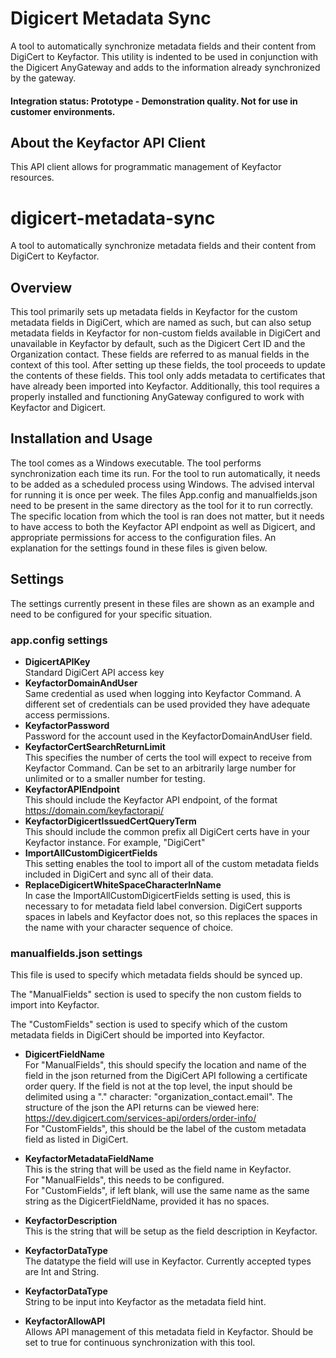 # Digicert Metadata Sync

A tool to automatically synchronize metadata fields and their content from DigiCert to Keyfactor. This utility is indented to be used in conjunction with the Digicert AnyGateway and adds to the information already synchronized by the gateway.

#### Integration status: Prototype - Demonstration quality. Not for use in customer environments.

## About the Keyfactor API Client

This API client allows for programmatic management of Keyfactor resources.





# digicert-metadata-sync
A tool to automatically synchronize metadata fields and their content from DigiCert to Keyfactor.

## Overview
This tool primarily sets up metadata fields in Keyfactor for the custom metadata fields in DigiCert, which are named as such, but can also setup metadata fields in Keyfactor for non-custom fields available in DigiCert and unavailable in Keyfactor by default,   such as the Digicert Cert ID and the Organization contact.  These fields are referred to as manual fields in the context of this tool. After setting up these fields, the tool proceeds to update the contents of these fields. This tool only adds metadata to certificates that have already been imported into Keyfactor. Additionally, this tool requires a properly installed and functioning AnyGateway configured to work with Keyfactor and Digicert.

## Installation and Usage
The tool comes as a Windows executable. The tool performs synchronization each time its run. For the tool to run automatically, it needs to be added as a scheduled process using Windows. The advised interval for running it is once per week. The files App.config and manualfields.json need to be present in the same directory as the tool for it to run correctly. The specific location from which the tool is ran does not matter, but it needs to have access to both the Keyfactor API endpoint as well as  Digicert, and appropriate permissions for access to the configuration files. 
An explanation for the settings found in these files is given below. 


## Settings
The settings currently present in these files are shown as an example and need to be configured for your specific situation.
### app.config settings
- <b>DigicertAPIKey</b>  
Standard DigiCert API access key 
- <b>KeyfactorDomainAndUser</b>  
Same credential as used when logging into Keyfactor Command. A different set of credentials can be used provided they have adequate access permissions.
- <b>KeyfactorPassword</b>  
Password for the account used in the KeyfactorDomainAndUser field.
- <b>KeyfactorCertSearchReturnLimit</b>  
This specifies the number of certs the tool will expect to receive from Keyfactor Command. Can be set to an arbitrarily large number for unlimited or to a smaller number for testing.
- <b>KeyfactorAPIEndpoint</b>  
This should include the Keyfactor API endpoint, of the format https://domain.com/keyfactorapi/
- <b>KeyfactorDigicertIssuedCertQueryTerm</b>  
This should include the common prefix all DigiCert certs have in your Keyfactor instance. For example, "DigiCert"
- <b>ImportAllCustomDigicertFields</b>  
This setting enables the tool to import all of the custom metadata fields included in DigiCert and sync all of their data.
- <b>ReplaceDigicertWhiteSpaceCharacterInName</b>  
In case the ImportAllCustomDigicertFields setting is used, this is necessary to for metadata field label conversion. DigiCert supports spaces in labels and Keyfactor does not, so this replaces the spaces in the name with your character sequence of choice.

### manualfields.json settings
This file is used to specify which metadata fields should be synced up.

The "ManualFields" section is used to specify the non custom fields to import into Keyfactor. 

The "CustomFields" section is used to specify which of the custom metadata fields in DigiCert should be imported into Keyfactor.

- <b>DigicertFieldName</b>  
For "ManualFields", this should specify the location and name of the field in the json returned from the DigiCert API following a certificate order query. If the field is not at the top level, the input should be delimited using a "." character: "organization_contact.email".  The structure of the json the API returns can be viewed here: https://dev.digicert.com/services-api/orders/order-info/  
For "CustomFields", this should be the label of the custom metadata field as listed in DigiCert.

- <b>KeyfactorMetadataFieldName</b>  
This is the string that will be used as the field name in Keyfactor.  
For "ManualFields", this needs to be configured.  
For "CustomFields", if left blank, will use the same name as the same string as the DigicertFieldName, provided it has no spaces. 

- <b>KeyfactorDescription</b>  
This is the string that will be setup as the field description in Keyfactor.

- <b>KeyfactorDataType</b>  
The datatype the field will use in Keyfactor. Currently accepted types are Int and String.

- <b>KeyfactorDataType</b>  
String to be input into Keyfactor as the metadata field hint.

- <b>KeyfactorAllowAPI</b>  
Allows API management of this metadata field in Keyfactor. Should be set to true for continuous synchronization with this tool.

